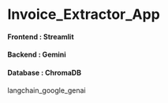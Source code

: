 # Invoice_Extractor_App

#### Frontend : Streamlit

#### Backend : Gemini

#### Database : ChromaDB

langchain_google_genai
